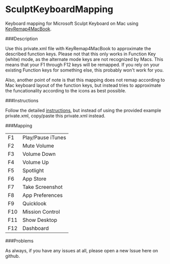 SculptKeyboardMapping
=====================

Keyboard mapping for Microsoft Sculpt Keyboard on Mac using [KeyRemap4MacBook](https://pqrs.org/macosx/keyremap4macbook/index.html.en).

###Description

Use this private.xml file with KeyRemap4MacBook to approximate the described function keys. Please not that this only works in Function Key (white) mode, as the alternate mode keys are not recognized by Macs. This means that your F1 through F12 keys will be remapped. If you rely on your existing Function keys for something else, this probably won't work for you.

Also, another point of note is that this mapping does not remap according to Mac keyboard layout of the function keys, but instead tries to approximate the funcationality according to the icons as best possible.

###Instructions

Follow the detailed [instructions](https://pqrs.org/macosx/keyremap4macbook/document.html.en#privatexml), but instead of using the provided example private.xml, copy/paste this private.xml instead.

###Mapping

<table>
<tr><td>F1</td><td>Play/Pause iTunes</td></tr>
<tr><td>F2</td><td>Mute Volume</td></tr>
<tr><td>F3</td><td>Volume Down</td></tr>
<tr><td>F4</td><td>Volume Up</td></tr>
<tr><td>F5</td><td>Spotlight</td></tr>
<tr><td>F6</td><td>App Store</td></tr>
<tr><td>F7</td><td>Take Screenshot</td></tr>
<tr><td>F8</td><td>App Preferences</td></tr>
<tr><td>F9</td><td>Quicklook</td></tr>
<tr><td>F10</td><td>Mission Control</td></tr>
<tr><td>F11</td><td>Show Desktop</td></tr>
<tr><td>F12</td><td>Dashboard</td></tr>
</table>

###Problems

As always, if you have any issues at all, please open a new Issue here on github.

